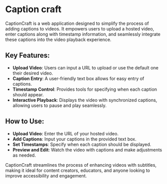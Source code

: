 
# Caption craft

CaptionCraft is a web application designed to simplify the process of adding captions to videos. It empowers users to upload a hosted video, enter captions along with timestamp information, and seamlessly integrate these captions into the video playback experience.


## Key Features:
- **Upload Video**: Users can input a URL to upload or use the default one their desired video.
- **Caption Entry**: A user-friendly text box allows for easy entry of captions.
- **Timestamp Control**: Provides tools for specifying when each caption should appear.
- **Interactive Playback**: Displays the video with synchronized captions, allowing users to pause and play seamlessly.

## How to Use:
- **Upload Video**: Enter the URL of your hosted video.
- **Add Captions**: Input your captions in the provided text box.
- **Set Timestamps**: Specify when each caption should be displayed.
- **Preview and Edit**: Watch the video with captions and make adjustments as needed.

CaptionCraft streamlines the process of enhancing videos with subtitles, making it ideal for content creators, educators, and anyone looking to improve accessibility and engagement.